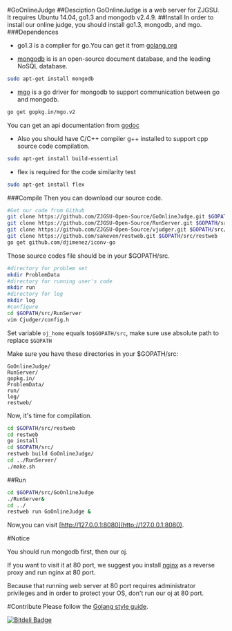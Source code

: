 #GoOnlineJudge
##Desciption
GoOnlineJudge is a web server for ZJGSU.  
It requires Ubuntu 14.04, go1.3 and mongodb v2.4.9.
##Install
In order to install our online judge, you should install go1.3, mongodb, and mgo.
###Dependences
+ go1.3 is a complier for go.You can get it from [golang.org](http://golang.org)

+ [mongodb](http://www.mongodb.org/) is is an open-source document database, and the leading NoSQL database.  
```bash
sudo apt-get install mongodb
```

+ [mgo](http://gopkg.in/mgo.v2) is a go driver for mongodb to support communication between go and mongodb. 
```bash
go get gopkg.in/mgo.v2
```
You can get an api documentation from [godoc](http://godoc.org/gopkg.in/mgo.v2)

+ Also you should have C/C++ compiler g++ installed to support cpp source code compilation.
```bash
sudo apt-get install build-essential
```

+ flex is required for the code similarity test
```bash
sudo apt-get install flex
```

###Compile
Then you can download our source code.
```bash
#Get our code from Github
git clone https://github.com/ZJGSU-Open-Source/GoOnlineJudge.git $GOPATH/src/GoOnlineJudge
git clone https://github.com/ZJGSU-Open-Source/RunServer.git $GOPATH/src/RunServer
git clone https://github.com/ZJGSU-Open-Source/vjudger.git $GOPATH/src/vjudger
git clone https://github.com/sakeven/restweb.git $GOPATH/src/restweb
go get github.com/djimenez/iconv-go
```
Those source codes file should be in your $GOPATH/src. 
```bash
#directory for problem set
mkdir ProblemData
#directory for running user's code
mkdir run
#directory for log
mkdir log
#configure
cd $GOPATH/src/RunServer
vim Cjudger/config.h
```

Set variable `oj_home` equals to`$GOPATH/src`, make sure use absolute path to replace `$GOPATH`

Make sure you have these directories in your $GOPATH/src:

	GoOnlineJudge/
	RunServer/
	gopkg.in/
	ProblemData/
	run/
	log/
	restweb/

Now, it's time for compilation.
```bash
cd $GOPATH/src/restweb
cd restweb
go install
cd $GOPATH/src/
restweb build GoOnlineJudge/	
cd ../RunServer/
./make.sh
```

##Run
```bash
cd $GOPATH/src/GoOnlineJudge
./RunServer&
cd ../
restweb run GoOnlineJudge &
```
Now,you can visit [http://127.0.0.1:8080](http://127.0.0.1:8080).

#Notice

You should run mongodb first, then our oj.

If you want to visit it at 80 port, we suggest you install [nginx](http://nginx.org/) as a reverse proxy and run nginx at 80 port. 

Because that running web server at 80 port requires administrator privileges and in order to protect your OS, don't run our oj at 80 port.

#Contribute
Please follow the [Golang style guide](./docs/Golang_Style_Guide.md).


[![Bitdeli Badge](https://d2weczhvl823v0.cloudfront.net/ZJGSU-Open-Source/goonlinejudge/trend.png)](https://bitdeli.com/free "Bitdeli Badge")

